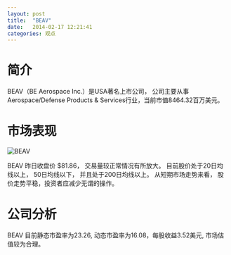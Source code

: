 ```yaml
---
layout: post
title:  "BEAV"
date:   2014-02-17 12:21:41
categories: 观点
---
```


# 简介
BEAV（BE Aerospace Inc.）是USA著名上市公司，
公司主要从事Aerospace/Defense Products & Services行业，当前市值8464.32百万美元。

# 市场表现

![BEAV](http://finviz.com/chart.ashx?t=BEAV&ty=c&ta=1&p=d&s=l)

BEAV 昨日收盘价 $81.86，
交易量较正常情况有所放大。
目前股价处于20日均线以上，
50日均线以下，
并且处于200日均线以上。
从短期市场走势来看，
股价走势平稳，投资者应减少无谓的操作。

# 公司分析
BEAV 目前静态市盈率为23.26, 动态市盈率为16.08，每股收益3.52美元,
市场估值较为合理。
